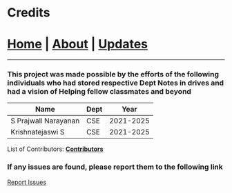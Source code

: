 # Credits

# [Home](./index.md) | [About](./about.md) | [Updates](./updates.md)

---

### This project was made possible by the efforts of the following individuals who had stored respective Dept Notes in drives and had a vision of Helping fellow classmates and beyond

| Name                 | Dept | Year      |
| -------------------- | ---- | --------- |
| S Prajwall Narayanan | CSE  | 2021-2025 |
| Krishnatejaswi S     | CSE  | 2021-2025 |

List of Contributors: [**Contributors**](https://docs.google.com/spreadsheets/d/1CcoPOLFaWOJdxpLAZfO3Y8h9M2i830wRb3_0TwbtZvM/edit?usp=sharing)

### If any issues are found, please report them to the following link

[Report Issues](https://forms.gle/dKSctaXneaB1uTtW6)
